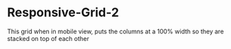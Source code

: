 # Responsive-Grid-2
This grid when in mobile view, puts the columns at a 100% width so they are stacked on top of each other
